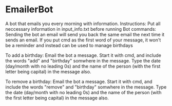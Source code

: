 # EmailerBot
A bot that emails you every morning with information.
Instructions: Put all neccessary information in input_info.txt before running
Bot commands:
Sending the bot an email will send you back the same email the next time it sends an email.
If you put cmd as the first word of your message, it won't be a reminder and instead can be used to manage birthdays

To add a birthday:
Email the bot a message. Start it with cmd, and include the words "add" and "birthday" somwhere in the message. Type the date (day/month with no leading 0s) and the name of the person (with the first letter being
capital) in the message also.

To remove a birthday:
Email the bot a message. Start it with cmd, and include the words "remove" and "birthday" somwhere in the message. Type the date (day/month with no leading 0s) and the name of the person (with the first letter being
capital) in the message also.